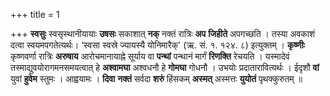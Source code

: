 +++
title = 1

+++
**स्वसुः** स्वसृस्थानीयायाः **उषसः** सकाशात् **नक्** नक्तं रात्रिः **अप** **जिहीते** अपगच्छति । तस्या अवकाशं दत्वा स्वयमपगतेत्यर्थः। ‘स्वसा स्वस्रे ज्यायस्यै योनिमारैक्' (ऋ. सं. १. १२४. ८) इत्युक्तम् । **कृष्णीः** कृष्णवर्णा रात्रिः **अरुषाय** आरोचमानायाह्ने सूर्याय वा **पन्थां** पन्थानं मार्गं **रिणक्ति** रेचयति । यस्मादेवं तस्माद्युवयोरागमनसमयत्वात् हे **अश्वामघा** अश्वधनौ हे **गोमघा** गोधनौ । उभयोः प्रदातारावित्यर्थः । ईदृशौ **वां** युवां **हुवेम** स्तुमः । आह्वयामः । **दिवा** **नक्तं** सर्वदा **शरुं** हिंसकम् **अस्मत्** अस्मत्तः **युयोतं** पृथक्कुरुतम् ॥